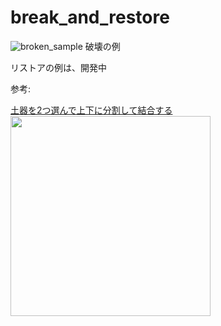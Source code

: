 # break_and_restore

![broken_sample](https://github.com/user-attachments/assets/4476b43b-83d1-491f-ab3f-98be63fa897e)
破壊の例

リストアの例は、開発中

参考:

<a href="https://www.pecode.com/suika/joumon.html">
  土器を2つ選んで上下に分割して結合する<br>
  <img width="320px" src="https://github.com/user-attachments/assets/03d8c514-f07b-42ed-b05d-d742ea94b96d">
</a>

